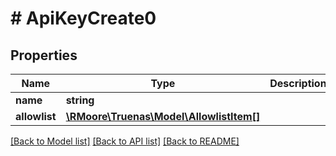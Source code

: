 # # ApiKeyCreate0

## Properties

Name | Type | Description | Notes
------------ | ------------- | ------------- | -------------
**name** | **string** |  | [optional]
**allowlist** | [**\RMoore\Truenas\Model\AllowlistItem[]**](AllowlistItem.md) |  | [optional]

[[Back to Model list]](../../README.md#models) [[Back to API list]](../../README.md#endpoints) [[Back to README]](../../README.md)
